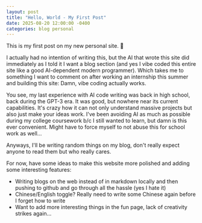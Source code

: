 ```yaml
---
layout: post
title: "Hello, World - My First Post"
date: 2025-08-20 12:00:00 -0400
categories: blog personal
---
```


This is my first post on my new personal site. 🎉

I actually had no intention of writing this, but the AI that wrote this site did immediately as I told it I want a blog section (and yes I vibe coded this entire site like a good AI-dependent modern programmer). Which takes me to something I want to comment on after working an internship this summer and building this site: Damn, vibe coding actually works. 

You see, my last experience with AI code writing was back in high school, back during the GPT-3 era. It was good, but nowhere near its current capabilities. It's crazy how it can not only understand massive projects but also just make your ideas work. I've been avoiding AI as much as possible during my college coursework b/c I still wanted to learn, but damn is this ever convenient. Might have to force myself to not abuse this for school work as well...

Anyways, I'll be writing random things on my blog, don't really expect anyone to read them but who really cares. 

For now, have some ideas to make this website more polished and adding some interesting features: 
- Writing blogs on the web instead of in markdown locally and then pushing to github and go through all the hassle (yes I hate it)
- Chinese/English toggle? Really need to write some Chinese again before I forget how to write
- Want to add more interesting things in the fun page, lack of creativity strikes again...
